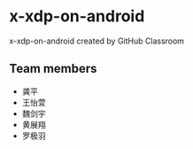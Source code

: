# x-xdp-on-android
x-xdp-on-android created by GitHub Classroom

## Team members
* 龚平
* 王怡萱
* 魏剑宇
* 黄展翔
* 罗极羽
